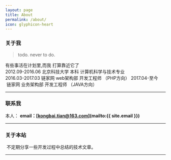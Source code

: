 ```yaml
---
layout: page
title: About
permalink: /about/
icon: glyphicon-heart
---
```


### 关于我

> todo.   never to do.

有些事活在计划里,而我 打算靠近它了  
2012.09-2016.06 北京科技大学 本科 计算机科学与技术专业  
2016.03-2017.03 链家网 web架构部 开发工程师 （PHP方向） 
2017.04-至今    链家网 业务架构部 开发工程师 （JAVA方向） 


---

### 联系我

本人： **email：[kongbai.tian@163.com](mailto:{{ site.email }})**  



---

### 关于本站   

  不定期分享一些开发过程中总结的技术文章。

---


